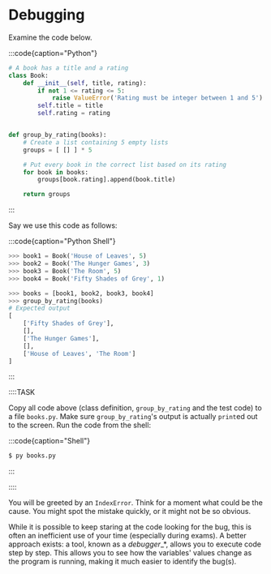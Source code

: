 # Debugging

Examine the code below.

:::code{caption="Python"}

```python
# A book has a title and a rating
class Book:
    def __init__(self, title, rating):
        if not 1 <= rating <= 5:
            raise ValueError('Rating must be integer between 1 and 5')
        self.title = title
        self.rating = rating


def group_by_rating(books):
    # Create a list containing 5 empty lists
    groups = [ [] ] * 5

    # Put every book in the correct list based on its rating
    for book in books:
        groups[book.rating].append(book.title)

    return groups
```

:::

Say we use this code as follows:

:::code{caption="Python Shell"}

```python
>>> book1 = Book('House of Leaves', 5)
>>> book2 = Book('The Hunger Games', 3)
>>> book3 = Book('The Room', 5)
>>> book4 = Book('Fifty Shades of Grey', 1)

>>> books = [book1, book2, book3, book4]
>>> group_by_rating(books)
# Expected output
[
    ['Fifty Shades of Grey'],
    [],
    ['The Hunger Games'],
    [],
    ['House of Leaves', 'The Room']
]
```

:::

::::TASK

Copy all code above (class definition, `group_by_rating` and the test code) to a file `books.py`.
Make sure `group_by_rating`'s output is actually `print`ed out to the screen.
Run the code from the shell:

:::code{caption="Shell"}

```bash
$ py books.py
```

:::

::::

You will be greeted by an `IndexError`.
Think for a moment what could be the cause.
You might spot the mistake quickly, or it might not be so obvious.

While it is possible to keep staring at the code looking for the bug, this is often an inefficient use of your time (especially during exams).
A better approach exists: a tool, known as a *debugger*_*, allows you to execute code step by step.
This allows you to see how the variables' values change as the program is running, making it much easier to identify the bug(s).
